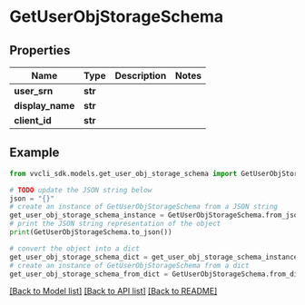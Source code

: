# GetUserObjStorageSchema


## Properties

Name | Type | Description | Notes
------------ | ------------- | ------------- | -------------
**user_srn** | **str** |  | 
**display_name** | **str** |  | 
**client_id** | **str** |  | 

## Example

```python
from vvcli_sdk.models.get_user_obj_storage_schema import GetUserObjStorageSchema

# TODO update the JSON string below
json = "{}"
# create an instance of GetUserObjStorageSchema from a JSON string
get_user_obj_storage_schema_instance = GetUserObjStorageSchema.from_json(json)
# print the JSON string representation of the object
print(GetUserObjStorageSchema.to_json())

# convert the object into a dict
get_user_obj_storage_schema_dict = get_user_obj_storage_schema_instance.to_dict()
# create an instance of GetUserObjStorageSchema from a dict
get_user_obj_storage_schema_from_dict = GetUserObjStorageSchema.from_dict(get_user_obj_storage_schema_dict)
```
[[Back to Model list]](../README.md#documentation-for-models) [[Back to API list]](../README.md#documentation-for-api-endpoints) [[Back to README]](../README.md)


